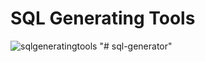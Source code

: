 # SQL Generating Tools
![sqlgeneratingtools](https://user-images.githubusercontent.com/15130238/50544765-0c3d9400-0c2b-11e9-8aec-7b3b2452a34d.gif)
"# sql-generator" 
